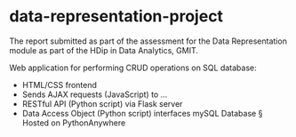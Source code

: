 # data-representation-project
The report submitted as part of the assessment for the Data Representation module as part of the HDip in Data Analytics, GMIT. 

Web application for performing CRUD operations on SQL database:

- HTML/CSS frontend<br>
- Sends AJAX requests (JavaScript) to ... <br>
- RESTful API (Python script) via Flask server <br>
- Data Access Object (Python script) interfaces mySQL Database § Hosted on PythonAnywhere <br>
